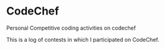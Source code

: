 # CodeChef
Personal Competitive coding activities on codechef  

This is a log of contests in which I participated on CodeChef.
